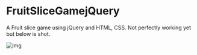 # FruitSliceGamejQuery


A Fruit slice game using jQuery and HTML, CSS. Not perfectly working yet but below is shot. 

![img](https://cloud.githubusercontent.com/assets/11049175/21918451/71e3840e-d91f-11e6-878d-bd62add16d6f.gif)

